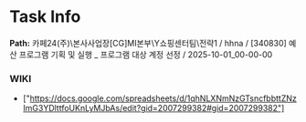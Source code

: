# Task Info

**Path:** 카페24(주)\본사사업장\[CG]MI본부\Y쇼핑센터팀\전략1 / hhna / [340830] 예산 프로그램 기획 및 실행 _ 프로그램 대상 계정 선정 / 2025-10-01_00-00-00

### WIKI
- ["https://docs.google.com/spreadsheets/d/1qhNLXNmNzGTsncfbbttZNzImG3YDlttfoUKnLyMJbAs/edit?gid=2007299382#gid=2007299382"]

